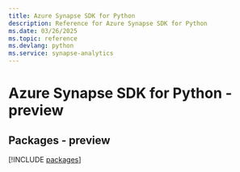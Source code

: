 ```yaml
---
title: Azure Synapse SDK for Python
description: Reference for Azure Synapse SDK for Python
ms.date: 03/26/2025
ms.topic: reference
ms.devlang: python
ms.service: synapse-analytics
---
```

# Azure Synapse SDK for Python - preview
## Packages - preview
[!INCLUDE [packages](synapse-index.md)]